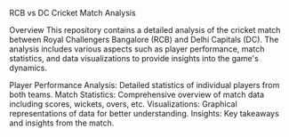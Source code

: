 RCB vs DC Cricket Match Analysis

Overview
This repository contains a detailed analysis of the cricket match between Royal Challengers Bangalore (RCB) and Delhi Capitals (DC). The analysis includes various aspects such as player performance, match statistics, and data visualizations to provide insights into the game's dynamics.

Player Performance Analysis: Detailed statistics of individual players from both teams.
Match Statistics: Comprehensive overview of match data including scores, wickets, overs, etc.
Visualizations: Graphical representations of data for better understanding.
Insights: Key takeaways and insights from the match.
